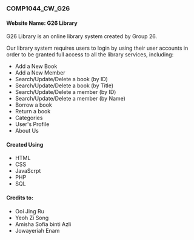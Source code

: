 ### COMP1044_CW_G26

#### Website Name: G26 Library

G26 Library is an online library system created by Group 26. 

Our library system requires users to login by using their user accounts in order to be granted full access to all the library services, including:
<ul>
  <li>Add a New Book</li>
  <li>Add a New Member</li>
  <li>Search/Update/Delete a book (by ID)</li>
  <li>Search/Update/Delete a book (by Title)</li>
  <li>Search/Update/Delete a member (by ID)</li>
  <li>Search/Update/Delete a member (by Name)</li>
  <li>Borrow a book</li>
  <li>Return a book</li>
  <li>Categories</li>
  <li>User's Profile</li>
  <li>About Us</li>
</ul>

#### Created Using
<ul>
  <li>HTML</li>
  <li>CSS</li>
  <li>JavaScrpt</li>
  <li>PHP</li>
  <li>SQL</li>
</ul>

#### Credits to: 
<ul> 
  <li>Ooi Jing Ru</li><li>Yeoh Zi Song</li><li>Amisha Sofia binti Azli</li><li>Jowayeriah Enam</li>
</ul>
